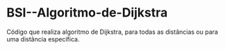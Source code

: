 # BSI--Algoritmo-de-Dijkstra
Código que realiza algoritmo de Dijkstra, para todas as distâncias ou para uma distância específica.
